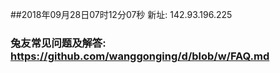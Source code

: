 ##2018年09月28日07时12分07秒 新址: 142.93.196.225
### 兔友常见问题及解答: https://github.com/wanggonging/d/blob/w/FAQ.md
